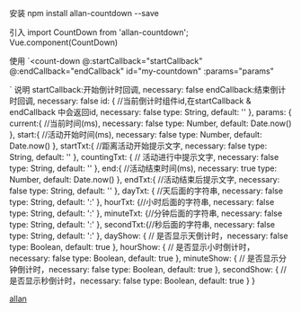 <!--
 * @Descripttion: 
 * @Author: allan
 * @Date: 2020-05-21 10:31:26
 * @LastEditors: allan
 * @LastEditTime: 2020-05-22 15:09:21
--> 

安装
npm install allan-countdown --save

引入
import CountDown from 'allan-countdown';
Vue.component(CountDown)

使用
`<count-down
    @:startCallback="startCallback"
    @:endCallback="endCallback"
    id="my-countdown"
    :params="params"
></count-down>
`
说明
startCallback:开始倒计时回调, necessary: false
endCallback:结束倒计时回调, necessary: false
id: { //当前倒计时组件id,在startCallback & endCallback 中会返回id, necessary: false
    type: String,
    default: ''
},
params: {
    current:{ //当前时间(ms), necessary: false
        type: Number,
        default: Date.now()
    },
    start:{ //活动开始时间(ms), necessary: false
        type: Number,
        default: Date.now()
    },
    startTxt:{ //距离活动开始提示文字, necessary: false
        type: String,
        default: ''
    },
    countingTxt: {
      // 活动进行中提示文字, necessary: false
      type: String,
      default: ''
    },
    end:{ //活动结束时间(ms), necessary: true
        type: Number,
        default: Date.now()
    },
    endTxt:{ //活动结束后提示文字, necessary: false
        type: String,
        default: ''
    },
    dayTxt: { //天后面的字符串, necessary: false
        type: String,
        default: ':'
    },
    hourTxt: {//小时后面的字符串, necessary: false
        type: String,
        default: ':'
    },
    minuteTxt: {//分钟后面的字符串, necessary: false
        type: String,
        default: ':'
    },
    secondTxt:{//秒后面的字符串, necessary: false
        type: String,
        default: ':'
    },
    dayShow: { // 是否显示天倒计时，necessary: false
        type: Boolean,
        default: true
    },
    hourShow: { // 是否显示小时倒计时，necessary: false
        type: Boolean,
        default: true
    },
    minuteShow: { // 是否显示分钟倒计时，necessary: false
        type: Boolean,
        default: true
    },
    secondShow: { // 是否显示秒倒计时，necessary: false
        type: Boolean,
        default: true
    }
}

[allan](https://www.jianshu.com/u/28178fe4ff08)

